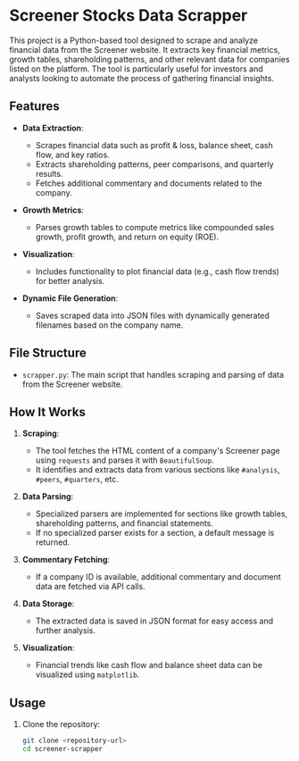 # Screener Stocks Data Scrapper

This project is a Python-based tool designed to scrape and analyze financial data from the Screener website. It extracts key financial metrics, growth tables, shareholding patterns, and other relevant data for companies listed on the platform. The tool is particularly useful for investors and analysts looking to automate the process of gathering financial insights.

## Features

- **Data Extraction**:
  - Scrapes financial data such as profit & loss, balance sheet, cash flow, and key ratios.
  - Extracts shareholding patterns, peer comparisons, and quarterly results.
  - Fetches additional commentary and documents related to the company.

- **Growth Metrics**:
  - Parses growth tables to compute metrics like compounded sales growth, profit growth, and return on equity (ROE).

- **Visualization**:
  - Includes functionality to plot financial data (e.g., cash flow trends) for better analysis.

- **Dynamic File Generation**:
  - Saves scraped data into JSON files with dynamically generated filenames based on the company name.

## File Structure

- `scrapper.py`: The main script that handles scraping and parsing of data from the Screener website.

## How It Works

1. **Scraping**:
   - The tool fetches the HTML content of a company's Screener page using `requests` and parses it with `BeautifulSoup`.
   - It identifies and extracts data from various sections like `#analysis`, `#peers`, `#quarters`, etc.

2. **Data Parsing**:
   - Specialized parsers are implemented for sections like growth tables, shareholding patterns, and financial statements.
   - If no specialized parser exists for a section, a default message is returned.

3. **Commentary Fetching**:
   - If a company ID is available, additional commentary and document data are fetched via API calls.

4. **Data Storage**:
   - The extracted data is saved in JSON format for easy access and further analysis.

5. **Visualization**:
   - Financial trends like cash flow and balance sheet data can be visualized using `matplotlib`.

## Usage

1. Clone the repository:
   ```bash
   git clone <repository-url>
   cd screener-scrapper